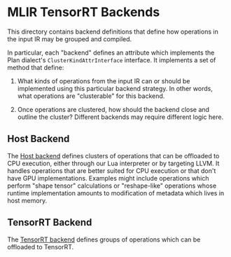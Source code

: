 # MLIR TensorRT Backends

This directory contains backend definitions that define how operations in the input IR
may be grouped and compiled.

In particular, each "backend" defines an attribute which implements the Plan
dialect's `ClusterKindAttrInterface` interface. It implements a set of method that define:

1. What kinds of operations from the input IR can or should be implemented 
   using this particular backend strategy. In other words, what operations
   are "clusterable" for this backend.

2. Once operations are clustered, how should the backend close and outline
   the cluster? Different backends may require different logic here.


## Host Backend

The [Host backend](./Host/) defines clusters of operations that can be offloaded to CPU
execution, either through our Lua interpreter or by targeting LLVM. It handles operations 
that are better suited for CPU execution or that don't have GPU implementations. Examples
might include operations which perform "shape tensor" calculations or "reshape-like" operations
whose runtime implementation amounts to modification of metadata which lives in host memory.


## TensorRT Backend 

The [TensorRT backend](./TensorRT/) defines groups of operations which can be
offloaded to TensorRT.
